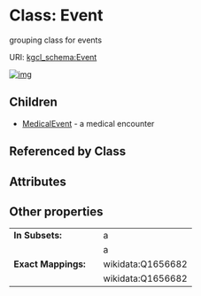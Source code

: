 
# Class: Event


grouping class for events

URI: [kgcl_schema:Event](https://w3id.org/hrshdhgd/kgcl-schema/Event)


[![img](https://yuml.me/diagram/nofunky;dir:TB/class/[MedicalEvent],[Event]^-[MedicalEvent])](https://yuml.me/diagram/nofunky;dir:TB/class/[MedicalEvent],[Event]^-[MedicalEvent])

## Children

 * [MedicalEvent](MedicalEvent.md) - a medical encounter

## Referenced by Class


## Attributes


## Other properties

|  |  |  |
| --- | --- | --- |
| **In Subsets:** | | a |
|  | | a |
| **Exact Mappings:** | | wikidata:Q1656682 |
|  | | wikidata:Q1656682 |

